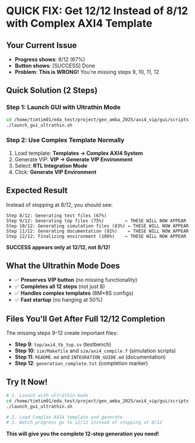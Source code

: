 # QUICK FIX: Get 12/12 Instead of 8/12 with Complex AXI4 Template

## Your Current Issue
- **Progress shows**: 8/12 (67%)  
- **Button shows**: [SUCCESS] Done
- **Problem**: **This is WRONG!** You're missing steps 9, 10, 11, 12

## Quick Solution (2 Steps)

### Step 1: Launch GUI with Ultrathin Mode
```bash
cd /home/timtim01/eda_test/project/gen_amba_2025/axi4_vip/gui/scripts
./launch_gui_ultrathin.sh
```

### Step 2: Use Complex Template Normally
1. Load template: **Templates → Complex AXI4 System**  
2. Generate VIP: **VIP → Generate VIP Environment**
3. Select: **RTL Integration Mode**
4. Click: **Generate VIP Environment**

## Expected Result
Instead of stopping at 8/12, you should see:
```
Step 8/12: Generating test files (67%)
Step 9/12: Generating top files (75%)        ← THESE WILL NOW APPEAR
Step 10/12: Generating simulation files (83%) ← THESE WILL NOW APPEAR  
Step 11/12: Generating documentation (92%)    ← THESE WILL NOW APPEAR
Step 12/12: Finalizing environment (100%)    ← THESE WILL NOW APPEAR
```

**SUCCESS appears only at 12/12, not 8/12!**

## What the Ultrathin Mode Does
- ✅ **Preserves VIP button** (no missing functionality)
- ✅ **Completes all 12 steps** (not just 8)
- ✅ **Handles complex templates** (8M×8S configs)
- ✅ **Fast startup** (no hanging at 50%)

## Files You'll Get After Full 12/12 Completion
The missing steps 9-12 create important files:
- **Step 9**: `top/axi4_tb_top.sv` (testbench)
- **Step 10**: `sim/Makefile` and `sim/axi4_compile.f` (simulation scripts)  
- **Step 11**: `README.md` and `INTEGRATION_GUIDE.md` (documentation)
- **Step 12**: `generation_complete.txt` (completion marker)

## Try It Now!
```bash
# 1. Launch with ultrathin mode
cd /home/timtim01/eda_test/project/gen_amba_2025/axi4_vip/gui/scripts
./launch_gui_ultrathin.sh

# 2. Load Complex AXI4 template and generate
# 3. Watch progress go to 12/12 instead of stopping at 8/12
```

**This will give you the complete 12-step generation you need!**